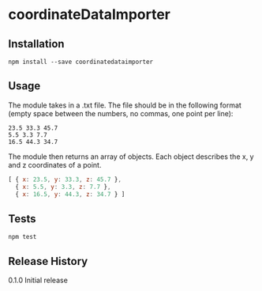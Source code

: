 # coordinateDataImporter

## Installation

```
npm install --save coordinatedataimporter
```

## Usage

The module takes in a .txt file. 
The file should be in the following format (empty space between the numbers, no commas, one point per line):

```
23.5 33.3 45.7
5.5 3.3 7.7
16.5 44.3 34.7
```

The module then returns an array of objects. Each object describes the x, y and z coordinates of a point.

```js
[ { x: 23.5, y: 33.3, z: 45.7 },
  { x: 5.5, y: 3.3, z: 7.7 },
  { x: 16.5, y: 44.3, z: 34.7 } ]
```

## Tests

```
npm test
```

## Release History

0.1.0 Initial release
